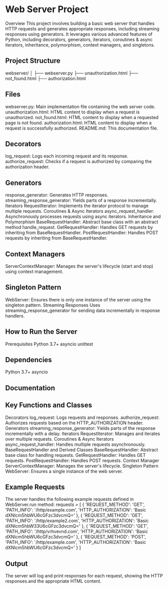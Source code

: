 # Web Server Project
Overview
This project involves building a basic web server that handles HTTP requests and generates appropriate responses, including streaming responses using generators. It leverages various advanced features of Python, including decorators, generators, iterators, coroutines & async iterators, inheritance, polymorphism, context managers, and singletons.

## Project Structure
webserver/
│
├── webserver.py
├── unauthorization.html
├── not_found.html
├── authorization.html


## Files
webserver.py: Main implementation file containing the web server code.
unauthorization.html: HTML content to display when a request is unauthorized.
not_found.html: HTML content to display when a requested page is not found.
authorization.html: HTML content to display when a request is successfully authorized.
README.md: This documentation file.


## Decorators
log_request: Logs each incoming request and its response.
authorize_request: Checks if a request is authorized by comparing the authorization header.

## Generators
response_generator: Generates HTTP responses.
streaming_response_generator: Yields parts of a response incrementally.
Iterators
RequestIterator: Implements the iterator protocol to manage multiple requests.
Coroutines & Async Iterators
async_request_handler: Asynchronously processes requests using async iterators.
Inheritance and Polymorphism
BaseRequestHandler: Abstract base class with an abstract method handle_request.
GetRequestHandler: Handles GET requests by inheriting from BaseRequestHandler.
PostRequestHandler: Handles POST requests by inheriting from BaseRequestHandler.

## Context Managers
ServerContextManager: Manages the server's lifecycle (start and stop) using context management.

## Singleton Pattern
WebServer: Ensures there is only one instance of the server using the singleton pattern.
Streaming Responses
Uses streaming_response_generator for sending data incrementally in response handlers.

## How to Run the Server
Prerequisites
Python 3.7+
asyncio
unittest

## Dependencies
Python 3.7+
asyncio

## Documentation
## Key Functions and Classes
Decorators
log_request: Logs requests and responses.
authorize_request: Authorizes requests based on the HTTP_AUTHORIZATION header.
Generators
streaming_response_generator: Yields parts of the response incrementally with a delay.
Iterators
RequestIterator: Manages and iterates over multiple requests.
Coroutines & Async Iterators
async_request_handler: Handles multiple requests asynchronously.
BaseRequestHandler and Derived Classes
BaseRequestHandler: Abstract base class for handling requests.
GetRequestHandler: Handles GET requests.
PostRequestHandler: Handles POST requests.
Context Manager
ServerContextManager: Manages the server's lifecycle.
Singleton Pattern
WebServer: Ensures a single instance of the web server.

## Example Requests
The server handles the following example requests defined in WebServer.run method:
requests = [
    {
        'REQUEST_METHOD': 'GET',
        'PATH_INFO': '/http/example.com',
        'HTTP_AUTHORIZATION': 'Basic dXNlcm5hbWU6cGFzc3dvcmQ='
    },
    {
        'REQUEST_METHOD': 'GET',
        'PATH_INFO': '/http/example2.com',
        'HTTP_AUTHORIZATION': 'Basic dXNlcm5hbW33U6cGFzc3dvcmQ='
    },
    {
        'REQUEST_METHOD': 'GET',
        'PATH_INFO': '/http/vrhvevnd.com',
        'HTTP_AUTHORIZATION': 'Basic dXNlcm5hbWU6cGFzc3dvcmQ='
    },
    {
        'REQUEST_METHOD': 'POST',
        'PATH_INFO': '/http/example.com',
        'HTTP_AUTHORIZATION': 'Basic dXNlcm5hbWU6cGFzc3dvcmQ='
    }
]

## Output
The server will log and print responses for each request, showing the HTTP responses.and the appropriate HTML content.

